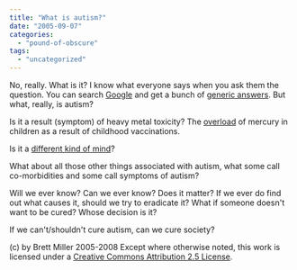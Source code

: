 ```yaml
---
title: "What is autism?"
date: "2005-09-07"
categories: 
  - "pound-of-obscure"
tags: 
  - "uncategorized"
---
```


No, really. What is it? I know what everyone says when you ask them the question. You can search [Google](http://www.google.com/) and get a bunch of [generic answers](http://www.google.com/search?hl=en&hs=hYS&amp;amp;lr=&client=firefox-a&rls=org.mozilla:en-US:official&oi=defmore&q=define:autism). But what, really, is autism?  
  
Is it a result (symptom) of heavy metal toxicity? The [overload](http://www.myomancy.com/2005/09/overloaded_merc.html) of mercury in children as a result of childhood vaccinations.  
  
Is it a [different kind of mind](http://www.neurodiversity.com/main.html)?  
  
What about all those other things associated with autism, what some call co-morbidities and some call symptoms of autism?  
  
Will we ever know? Can we ever know? Does it matter? If we ever do find out what causes it, should we try to eradicate it? What if someone doesn't want to be cured? Whose decision is it?  
  
If we can't/shouldn't cure autism, can we cure society?  
  

(c) by Brett Miller 2005-2008 Except where otherwise noted, this work is licensed under a [Creative Commons Attribution 2.5 License](http://creativecommons.org/licenses/by/2.5/).
